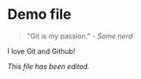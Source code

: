 # Demo file

> "Git is my passion." - *Some nerd*

I love Git and Github!

*This file has been edited.*
